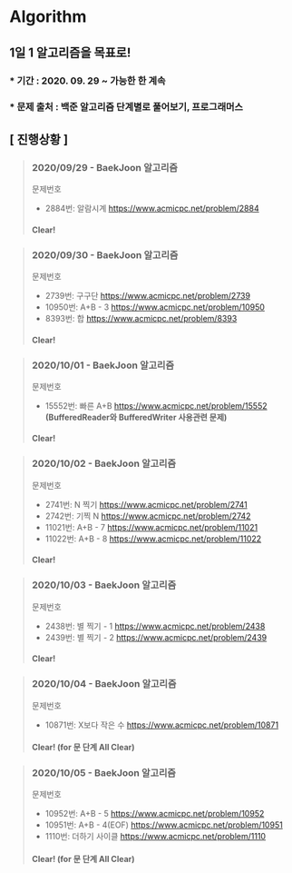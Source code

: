 # Algorithm

## 1일 1 알고리즘을 목표로!

### * 기간 : 2020. 09. 29 ~ 가능한 한 계속
### * 문제 출처 : 백준 알고리즘 단계별로 풀어보기, 프로그래머스

## [ 진행상황 ] 

> ### 2020/09/29 - BaekJoon 알고리즘   
> 문제번호
> * 2884번: 알람시계 https://www.acmicpc.net/problem/2884
>   
> #### Clear!

> ### 2020/09/30 - BaekJoon 알고리즘 
> 문제번호  
> * 2739번: 구구단 https://www.acmicpc.net/problem/2739  
> * 10950번: A+B - 3 https://www.acmicpc.net/problem/10950  
> * 8393번: 합 https://www.acmicpc.net/problem/8393  
>
> #### Clear!
                                        
> ### 2020/10/01 - BaekJoon 알고리즘 
> 문제번호 
> * 15552번: 빠른 A+B https://www.acmicpc.net/problem/15552  
    __(BufferedReader와 BufferedWriter 사용관련 문제)__
> 
> #### Clear! 
                                             
> ### 2020/10/02 - BaekJoon 알고리즘 
> 문제번호 
> * 2741번: N 찍기 https://www.acmicpc.net/problem/2741
> * 2742번: 기찍 N https://www.acmicpc.net/problem/2742
> * 11021번: A+B - 7 https://www.acmicpc.net/problem/11021
> * 11022번: A+B - 8 https://www.acmicpc.net/problem/11022
>
> #### Clear!

> ### 2020/10/03 - BaekJoon 알고리즘 
> 문제번호  
> * 2438번: 별 찍기 - 1 https://www.acmicpc.net/problem/2438
> * 2439번: 별 찍기 - 2 https://www.acmicpc.net/problem/2439
>   
> #### Clear!
                                        
> ### 2020/10/04 - BaekJoon 알고리즘 
> 문제번호  
> * 10871번: X보다 작은 수 https://www.acmicpc.net/problem/10871
>     
> #### Clear! (for 문 단계 All Clear)

> ### 2020/10/05 - BaekJoon 알고리즘 
> 문제번호  
> * 10952번: A+B - 5 https://www.acmicpc.net/problem/10952
> * 10951번: A+B - 4(EOF) https://www.acmicpc.net/problem/10951
> * 1110번: 더하기 사이클 https://www.acmicpc.net/problem/1110
>     
> #### Clear! (for 문 단계 All Clear)
                                         
